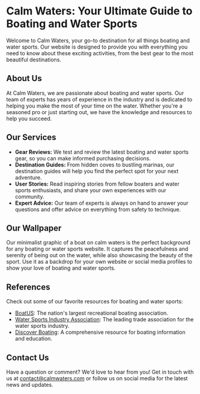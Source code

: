 <!--font:Cinzel-->

# Calm Waters: Your Ultimate Guide to Boating and Water Sports

Welcome to Calm Waters, your go-to destination for all things boating and water sports. Our website is designed to provide you with everything you need to know about these exciting activities, from the best gear to the most beautiful destinations.

## About Us

At Calm Waters, we are passionate about boating and water sports. Our team of experts has years of experience in the industry and is dedicated to helping you make the most of your time on the water. Whether you're a seasoned pro or just starting out, we have the knowledge and resources to help you succeed.

## Our Services

- **Gear Reviews:** We test and review the latest boating and water sports gear, so you can make informed purchasing decisions.
- **Destination Guides:** From hidden coves to bustling marinas, our destination guides will help you find the perfect spot for your next adventure.
- **User Stories:** Read inspiring stories from fellow boaters and water sports enthusiasts, and share your own experiences with our community.
- **Expert Advice:** Our team of experts is always on hand to answer your questions and offer advice on everything from safety to technique.

## Our Wallpaper

Our minimalist graphic of a boat on calm waters is the perfect background for any boating or water sports website. It captures the peacefulness and serenity of being out on the water, while also showcasing the beauty of the sport. Use it as a backdrop for your own website or social media profiles to show your love of boating and water sports.

## References

Check out some of our favorite resources for boating and water sports:

- [BoatUS](#): The nation's largest recreational boating association.
- [Water Sports Industry Association](#): The leading trade association for the water sports industry.
- [Discover Boating](#): A comprehensive resource for boating information and education.

## Contact Us

Have a question or comment? We'd love to hear from you! Get in touch with us at [contact@calmwaters.com](mailto:contact@calmwaters.com) or follow us on social media for the latest news and updates.

<!--

Write me content for website with wallpaper which alt text is:

"A minimalist graphic of a boat on calm waters for a boating or water sports website"

The name/title of the page should not be 1:1 copy of the alt text but rather a real content of the website which is using this wallpaper.

- Use markdown format 
- Start with heading
- Heading should be short and concise
- The content should look like a real website 
- The website should not be about the wallpaper, wallpaper is just a related background
- Heading should be contain work "wallpaper" or "background"
- Include real sections like references, contact, user stories, etc. use things relevant to the page purpose.
- Feel free to use structure like headings, bullets, numbering, blockquotes, paragraphs, horizontal lines, etc.
- You can use formatting like bold or _italic_
- You can include UTF-8 emojis
- Links should be only #hash anchors (and you can refer to the document itself)
- Do not include images


---


# Calm Waters: Your Ultimate Guide to Boating and Water Sports

Welcome to Calm Waters, your go-to destination for all things boating and water sports. Our website is designed to provide you with everything you need to know about these exciting activities, from the best gear to the most beautiful destinations.

## About Us

At Calm Waters, we are passionate about boating and water sports. Our team of experts has years of experience in the industry and is dedicated to helping you make the most of your time on the water. Whether you're a seasoned pro or just starting out, we have the knowledge and resources to help you succeed.

## Our Services

- **Gear Reviews:** We test and review the latest boating and water sports gear, so you can make informed purchasing decisions.
- **Destination Guides:** From hidden coves to bustling marinas, our destination guides will help you find the perfect spot for your next adventure.
- **User Stories:** Read inspiring stories from fellow boaters and water sports enthusiasts, and share your own experiences with our community.
- **Expert Advice:** Our team of experts is always on hand to answer your questions and offer advice on everything from safety to technique.

## Our Wallpaper

Our minimalist graphic of a boat on calm waters is the perfect background for any boating or water sports website. It captures the peacefulness and serenity of being out on the water, while also showcasing the beauty of the sport. Use it as a backdrop for your own website or social media profiles to show your love of boating and water sports.

## References

Check out some of our favorite resources for boating and water sports:

- [BoatUS](#): The nation's largest recreational boating association.
- [Water Sports Industry Association](#): The leading trade association for the water sports industry.
- [Discover Boating](#): A comprehensive resource for boating information and education.

## Contact Us

Have a question or comment? We'd love to hear from you! Get in touch with us at [contact@calmwaters.com](mailto:contact@calmwaters.com) or follow us on social media for the latest news and updates.

-->
